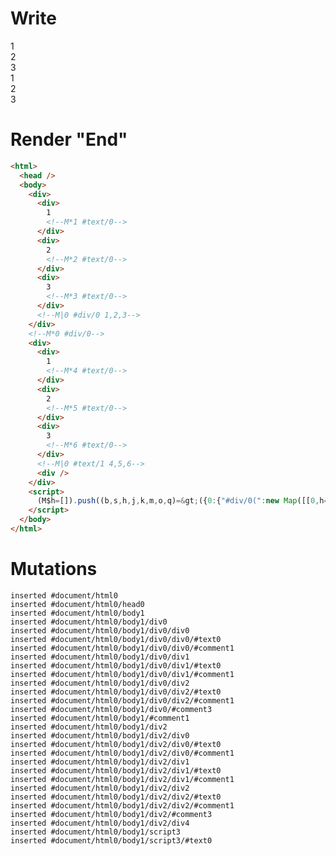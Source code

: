 # Write
  <div><div>1<!M*1 #text/0></div><div>2<!M*2 #text/0></div><div>3<!M*3 #text/0></div><!M|0 #div/0 1,2,3></div><!M*0 #div/0><div><div>1<!M*4 #text/0></div><div>2<!M*5 #text/0></div><div>3<!M*6 #text/0></div><!M|0 #text/1 4,5,6><div></div></div><script>(M$h=[]).push((b,s,h,j,k,m,o,q)=>({0:{"#div/0(":new Map([[0,h={}],[1,j={}],[2,k={}]]),"#text/1(":new Map([[0,m={}],[1,o={}],[2,q={}]])},1:h,2:j,3:k,4:m,5:o,6:q}),[])</script>


# Render "End"
```html
<html>
  <head />
  <body>
    <div>
      <div>
        1
        <!--M*1 #text/0-->
      </div>
      <div>
        2
        <!--M*2 #text/0-->
      </div>
      <div>
        3
        <!--M*3 #text/0-->
      </div>
      <!--M|0 #div/0 1,2,3-->
    </div>
    <!--M*0 #div/0-->
    <div>
      <div>
        1
        <!--M*4 #text/0-->
      </div>
      <div>
        2
        <!--M*5 #text/0-->
      </div>
      <div>
        3
        <!--M*6 #text/0-->
      </div>
      <!--M|0 #text/1 4,5,6-->
      <div />
    </div>
    <script>
      (M$h=[]).push((b,s,h,j,k,m,o,q)=&gt;({0:{"#div/0(":new Map([[0,h={}],[1,j={}],[2,k={}]]),"#text/1(":new Map([[0,m={}],[1,o={}],[2,q={}]])},1:h,2:j,3:k,4:m,5:o,6:q}),[])
    </script>
  </body>
</html>
```

# Mutations
```
inserted #document/html0
inserted #document/html0/head0
inserted #document/html0/body1
inserted #document/html0/body1/div0
inserted #document/html0/body1/div0/div0
inserted #document/html0/body1/div0/div0/#text0
inserted #document/html0/body1/div0/div0/#comment1
inserted #document/html0/body1/div0/div1
inserted #document/html0/body1/div0/div1/#text0
inserted #document/html0/body1/div0/div1/#comment1
inserted #document/html0/body1/div0/div2
inserted #document/html0/body1/div0/div2/#text0
inserted #document/html0/body1/div0/div2/#comment1
inserted #document/html0/body1/div0/#comment3
inserted #document/html0/body1/#comment1
inserted #document/html0/body1/div2
inserted #document/html0/body1/div2/div0
inserted #document/html0/body1/div2/div0/#text0
inserted #document/html0/body1/div2/div0/#comment1
inserted #document/html0/body1/div2/div1
inserted #document/html0/body1/div2/div1/#text0
inserted #document/html0/body1/div2/div1/#comment1
inserted #document/html0/body1/div2/div2
inserted #document/html0/body1/div2/div2/#text0
inserted #document/html0/body1/div2/div2/#comment1
inserted #document/html0/body1/div2/#comment3
inserted #document/html0/body1/div2/div4
inserted #document/html0/body1/script3
inserted #document/html0/body1/script3/#text0
```